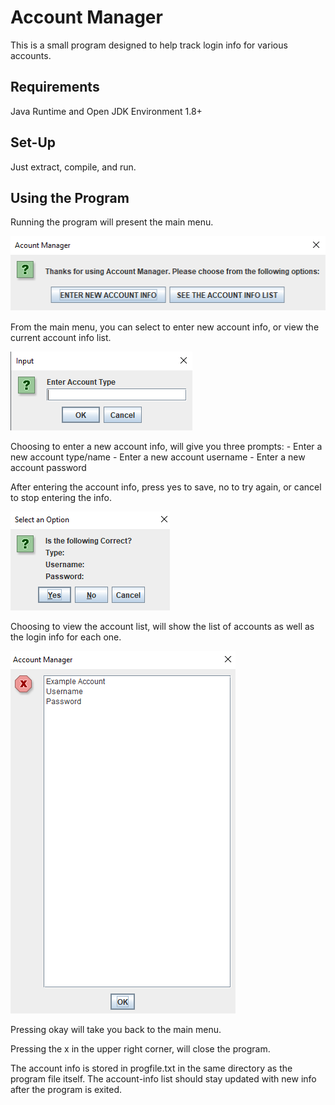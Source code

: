 # Account Manager
This is a small program designed to help track login info for various accounts.

## Requirements

Java Runtime and Open JDK Environment 1.8+

## Set-Up

Just extract, compile, and run.

## Using the Program
Running the program will present the main menu.

![Main menu](https://github.com/nhoersch7/Account-Manager/blob/master/Readme_images/main%20menu.png?raw=true)

From the main menu, you can select to enter new account info, or view the current account info list.

![enter info](https://github.com/nhoersch7/Account-Manager/blob/master/Readme_images/username%20enter.png?raw=true)

Choosing to enter a new account info, will give you three prompts: 
    - Enter a new account type/name
    - Enter a new account username
    - Enter a new account password
    
After entering the account info, press yes to save, no to try again, or cancel to stop entering the info.

![Confirm](https://github.com/nhoersch7/Account-Manager/blob/master/Readme_images/confirm.png?raw=true)

Choosing to view the account list, will show the list of accounts as well as the login info for each one.

![Password List](https://github.com/nhoersch7/Account-Manager/blob/master/Readme_images/view%20account%20list.png?raw=true)

Pressing okay will take you back to the main menu.

Pressing the x in the upper right corner, will close the program.

The account info is stored in progfile.txt in the same directory as the program file itself. The account-info list should stay updated with new info after the program is exited.
